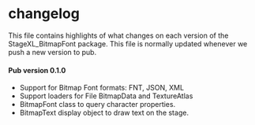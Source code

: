 # changelog

This file contains highlights of what changes on each version of the StageXL_BitmapFont
package. This file is normally updated whenever we push a new version to pub.

#### Pub version 0.1.0
  * Support for Bitmap Font formats: FNT, JSON, XML
  * Support loaders for File BitmapData and TextureAtlas
  * BitmapFont class to query character properties.
  * BitmapText display object to draw text on the stage.
